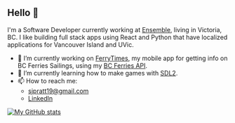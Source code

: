 ## Hello 👋

I'm a Software Developer currently working at [Ensemble](https://ensemble.com), living in Victoria, BC. I like building full stack apps using React and Python that have localized applications for Vancouver Island and UVic.


- 🔭 I’m currently working on [FerryTimes](https://github.com/samuel-pratt/ferrytimes), my mobile app for getting info on BC Ferries Sailings, using my [BC Ferries API](https://github.com/samuel-pratt/bc-ferries-api).
- 🌱 I’m currently learning how to make games with [SDL2](https://www.libsdl.org/index.php).
- 📫 How to reach me: 
    - sjpratt19@gmail.com
    - [LinkedIn](https://www.linkedin.com/in/sam-pratt-7045401b6/)

[![My GitHub stats](https://github-readme-stats.vercel.app/api?username=Nog-bs)](https://github.com/anuraghazra/github-readme-stats)
